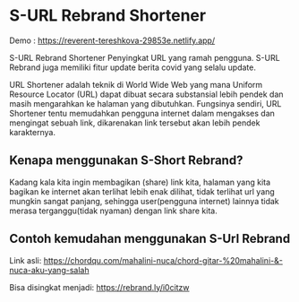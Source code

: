 # S-URL Rebrand Shortener
Demo : https://reverent-tereshkova-29853e.netlify.app/

S-URL Rebrand Shortener Penyingkat URL yang ramah pengguna. S-URL Rebrand juga memiliki fitur update berita covid yang selalu update.

URL Shortener adalah teknik di World Wide Web yang mana Uniform Resource Locator (URL) dapat dibuat secara substansial lebih
pendek dan masih mengarahkan ke halaman yang dibutuhkan. Fungsinya sendiri, URL Shortener tentu memudahkan pengguna internet dalam mengakses 
dan mengingat sebuah link, dikarenakan link tersebut akan lebih pendek karakternya.


## Kenapa menggunakan S-Short Rebrand?
Kadang kala kita ingin membagikan (share) link kita, halaman yang kita bagikan ke internet akan terlihat lebih enak dilihat, tidak terlihat url yang mungkin sangat panjang, sehingga user(pengguna internet) lainnya tidak merasa terganggu(tidak nyaman) dengan link share kita.

## Contoh kemudahan menggunakan S-Url Rebrand
Link asli:
https://chordqu.com/mahalini-nuca/chord-gitar-%20mahalini-&-nuca-aku-yang-salah

Bisa disingkat menjadi:
https://rebrand.ly/i0citzw

